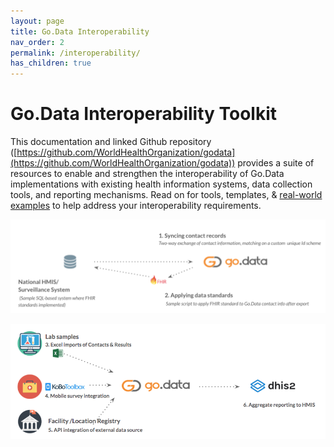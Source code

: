 ```yaml
---
layout: page
title: Go.Data Interoperability
nav_order: 2
permalink: /interoperability/
has_children: true
---
```


# Go.Data Interoperability Toolkit
This documentation and linked Github repository ([https://github.com/WorldHealthOrganization/godata](https://github.com/WorldHealthOrganization/godata)) provides a suite of resources to enable and strengthen the interoperability of Go.Data implementations with existing health information systems, data collection tools, and reporting mechanisms. Read on for tools, templates, & [real-world examples](https://github.com/WorldHealthOrganization/godata/interoperability-examples/) to help address your interoperability requirements.

![implementation-1](../assets/godata-example1.png)

![implementation-2](../assets/godata-example2.png)
